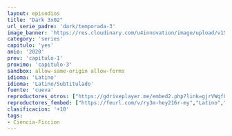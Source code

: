 ```yaml
---
layout: episodios
title: "Dark 3x02"
url_serie_padre: 'dark/temporada-3'
image_banner: 'https://res.cloudinary.com/u4innovation/image/upload/v1561171881/dark2banner-min_hmfg51.jpg'
category: 'series'
capitulo: 'yes'
anio: '2020'
prev: 'capitulo-1'
proximo: 'capitulo-3'
sandbox: allow-same-origin allow-forms
idioma: 'Latino'
idioma: 'Latino/Subtitulado'
fuente: 'cueva'
reproductores_otros: ["https://gdriveplayer.me/embed2.php?link=gjrVWqf80TRKnAqGq%252BQzSgJtHd39A5WZejf90CyMmuug8Ry2aIn6SXASDxBCSw%252BgMtmcZD8OL%252BZKbeoQcmfuwN%252FyorAVKmIcHcYHTpq0vOn6AWo1Hqk37DJl1IGNYXczE5jmhErIOQV9rL3H%252FGGik49i72CY3Y%252FQEAwBqY%252FXcodHdYu4xJ3U8gjHmMm3QDF79Uh8MPTVdocx1JOnkDojNJ","Latino","https://gounlimited.to/embed-hteh8rg2hxhm.html","Latino"]
reproductores_fembed: ["https://feurl.com/v/ry3m-hey216r-my","Latino","https://feurl.com/v/2xk87i2d--m4344","Latino","https://feurl.com/v/5dj01ud422q3653","Subtitulado"]
clasificacion: '+10'
tags:
- Ciencia-Ficcion
---
```











